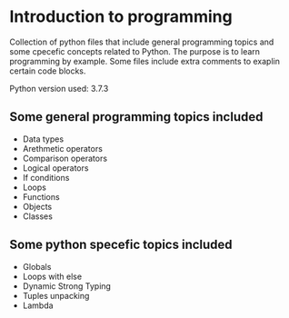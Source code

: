 # Introduction to programming
Collection of python files that include general programming topics and some cpecefic concepts related to Python.
The purpose is to learn programming by example.
Some files include extra comments to exaplin certain code blocks.

Python version used: 3.7.3

## Some general programming topics included
- Data types
- Arethmetic operators
- Comparison operators
- Logical operators
- If conditions
- Loops
- Functions
- Objects
- Classes

## Some python specefic topics included
- Globals
- Loops with else
- Dynamic Strong Typing
- Tuples unpacking
- Lambda
